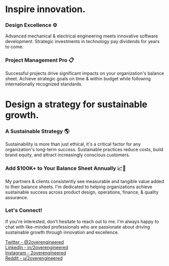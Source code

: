 # Inspire innovation.

### Design Excellence ⚙️

Advanced mechanical & electrical engineering meets innovative software development. Strategic investments in technology pay dividends for years to come.

### Project Management Pro 📋 

Successful projects drive significant impacts on your organization's balance sheet. Achieve strategic goals on time & within budget while following internationally recognized standards.


# Design a strategy for sustainable growth. 

### A Sustainable Strategy 🌎  

Sustainability is more than just ethical, it's a critical factor for any organization's long-term success. Sustainable practices reduce costs, build brand equity, and attract increasingly conscious customers.  

### Add $100K+ to Your Balance Sheet Annually 📈🚀

My partners & clients consistently see measurable and tangible value added to their balance sheets. I'm dedicated to helping organizations achieve sustainable success across product design, operations, finance, & quality assurance.

### Let's Connect!

If you're interested, don't hesitate to reach out to me. I'm always happy to chat with like-minded professionals who are passionate about driving sustainable growth through innovation and excellence.

[Twitter - @2overengineered](https://twitter.com/2overengineered)  
[LinkedIn - in/2overengineered](https://www.linkedin.com/in/2overengineered/)  
[Instagram - 2overengineered](https://www.instagram.com/2overengineered/)  
[Reddit - u/2overengineered](https://www.reddit.com/user/2overengineered)  


<!--

LIBERTY & PROSPERITY

-->
